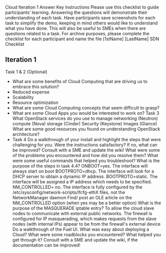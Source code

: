 Cloud Iteration 1 Answer Key
Instructions
Please use this checklist to guide participants’ learning. Answering the questions will demonstrate their understanding of each task.
Have participants save screenshots for each task to simplify the demo, keeping in mind others would like to understand what you have done. This will also be useful to SMEs when there are questions related to a task.
For archive purposes, please complete the checklist for each participant and name the file [1stName] [LastName] SDN Checklist
## Iteration 1
Task 1 & 2 (Optional)
- What are some benefits of Cloud Computing that are driving us to embrace this solution?
 - Reduced expense
 - Scalability
 - Resource optimization
- What are some Cloud Computing concepts that seem difficult to grasp?
- What are some Cloud Apps you would be interested to work on?
Task 3
What OpenStack services do you use to manage
networking (Neutron)
compute (Nova)
storage (Cinder)
Security (Keystone)
Images (Glance)
What are some good resources you found on understanding OpenStack architecture? 
- Task 4
Do a walkthrough of your install and highlight the steps that were challenging for you.
Were the instructions satisfactory?
If no, what can be improved? Consult with a SME and update the wiki!
 What were some of the problems you encountered and how did you resolve them?
What were some useful commands that helped you troubleshoot?
What is the purpose of the steps in task 4.4?
ONBOOT=yes. The interface will always start on boot
BOOTPROTO=dhcp. The interface will look for a DHCP server to obtain a dynamic IP address.
BOOTPROTO=static. The interface will be assigned a IP address which needs to be specified.
NM_CONTROLLED= no. The interface is fully configured by the /etc/sysconfig/network-scripts/ifcfg-ethX files, not the NetworkManager daemon
Find/ post an OLE article on the NM_CONTROLLED option (when yes may be a better option)
What is the purpose of the MASQUERADE iptable entry?
To allow the cloud slave nodes to communicate with external public networks. The firewall is configured for IP masquerading, which makes requests from the slave nodes (with internal IPs) appear to be from the firewall's external device
Do a walkthrough of the Fuel UI.
What was easy about deploying a Cloud?
What were some roadblocks you encountered? What helped you get through it?
Consult with a SME and update the wiki, if the documentation can be improved!

